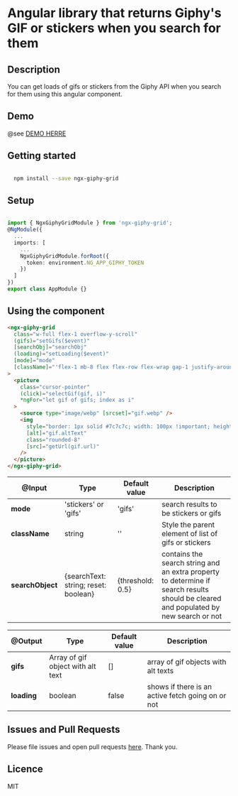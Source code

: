 # Angular library that returns Giphy's GIF or stickers when you search for them

## Description

You can get loads of gifs or stickers from the Giphy API when you search for them using this angular component.

## Demo

@see [DEMO HERRE](https://obinnaogbonnajoseph.github.io/ngx-giphy-component/)

## Getting started

```bash

  npm install --save ngx-giphy-grid

```

## Setup

```TypeScript

import { NgxGiphyGridModule } from 'ngx-giphy-grid';
@NgModule({
  ...
  imports: [
    ...
    NgxGiphyGridModule.forRoot({
      token: environment.NG_APP_GIPHY_TOKEN
    })
  ]
})
export class AppModule {}

```

## Using the component

```html
<ngx-giphy-grid
  class="w-full flex-1 overflow-y-scroll"
  (gifs)="setGifs($event)"
  [searchObj]="searchObj"
  (loading)="setLoading($event)"
  [mode]="mode"
  [className]="'flex-1 mb-8 flex flex-row flex-wrap gap-1 justify-around w-full'"
>
  <picture
    class="cursor-pointer"
    (click)="selectGif(gif, i)"
    *ngFor="let gif of gifs; index as i"
  >
    <source type="image/webp" [srcset]="gif.webp" />
    <img
      style="border: 1px solid #7c7c7c; width: 100px !important; height: 100px !important;"
      [alt]="gif.altText"
      class="rounded-8"
      [src]="getUrl(gif.url)"
    />
  </picture>
</ngx-giphy-grid>
```

| @Input           | Type                                 | Default value    | Description                                                                                                                          |
| ---------------- | ------------------------------------ | ---------------- | ------------------------------------------------------------------------------------------------------------------------------------ |
| **mode**         | 'stickers' or 'gifs'                 | 'gifs'           | search results to be stickers or gifs                                                                                                |
| **className**    | string                               | ''               | Style the parent element of list of gifs or stickers                                                                                 |
| **searchObject** | {searchText: string; reset: boolean} | {threshold: 0.5} | contains the search string and an extra property to determine if search results should be cleared and populated by new search or not |

| @Output     | Type                              | Default value | Description                                       |
| ----------- | --------------------------------- | ------------- | ------------------------------------------------- |
| **gifs**    | Array of gif object with alt text | []            | array of gif objects with alt texts               |
| **loading** | boolean                           | false         | shows if there is an active fetch going on or not |

## Issues and Pull Requests

Please file issues and open pull requests [here](https://github.com/obinnaogbonnajoseph/ngx-giphy-component/issues). Thank you.

## Licence

MIT

